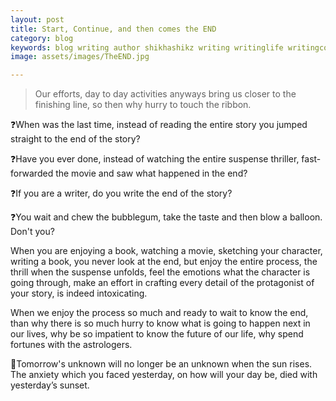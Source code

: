```yaml
---
layout: post
title: Start, Continue, and then comes the END
category: blog
keywords: blog writing author shikhashikz writing writinglife writingcommunity dailyblogpost dailyblogpostchallenge happiness suffering life experiences 
image: assets/images/TheEND.jpg

---
```

>Our efforts, day to day activities anyways bring us closer to the finishing line, so then why hurry to touch the ribbon.
>

❓When was the last time, instead of reading the entire story you jumped straight to the end of the story?

❓Have you ever done, instead of watching the entire suspense thriller, fast-forwarded the movie and saw what happened in the end?

❓If you are a writer, do you write the end of the story? 

❓You wait and chew the bubblegum, take the taste and then blow a balloon. Don't you?

When you are enjoying a book, watching a movie, sketching your character, writing a book, you never look at the end, but enjoy the entire process, the thrill when the suspense unfolds, feel the emotions what the character is going through, make an effort in crafting every detail of the protagonist of your story, is indeed intoxicating.

When we enjoy the process so much and ready to wait to know the end, than why there is so much hurry to know what is going to happen next in our lives, why be so impatient to know the future of our life, why spend fortunes with the astrologers. 

🌻Tomorrow's unknown will no longer be an unknown when the sun rises. The anxiety which you faced yesterday, on how will your day be, died with yesterday’s sunset. 

